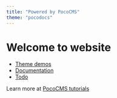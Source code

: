 ```yaml
---
title: "Powered by PocoCMS"
theme: "pocodocs"
---
```


# Welcome to website

* [Theme demos](docs/theme-demos.html)
* [Documentation](docs/index.html)
* [Todo](todo.html)


Learn more at [PocoCMS tutorials](https://pococms.com/docs/tutorials.html) 
